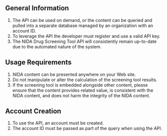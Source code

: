 ## General Information

1. The API can be used on demand, or the content can be queried and pulled into a separate database managed by an organization with an account ID.
2. To leverage the API the developer must register and use a valid API key.
3. The NIDA Drug Screening Tool API will consistently remain up-to-date due to the automated nature of the system.

## Usage Requirements

1. NIDA content can be presented anywhere on your Web site.
2. Do not manipulate or alter the calculation of the screening tool results.
3. If the screening tool is embedded alongside other content, please ensure that the content provides related value, is consistent with the NIDA content, and does not harm the integrity of the NIDA content.

## Account Creation

1. To use the API, an account must be created.
2. The account ID must be passed as part of the query when using the API.

